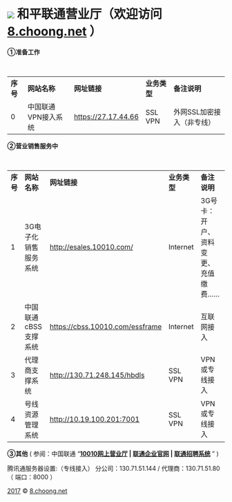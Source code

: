 # <img src="/images/Messenger.ico"/> 和平联通营业厅（欢迎访问 <a href="http://8.choong.net/" title="和平联通营业厅">8.choong.net</a>  ）


<B>①准备工作</B>
<table>
    <tr><td><B>序号</B></td>
        <td><B>网站名称</B></td>
        <td><B>网址链接</B></td>
        <td><B>业务类型</B></td>
        <td><B>备注说明</B></td>
    </tr>   
    <tr><td>0</td>
        <td>中国联通VPN接入系统</td>
         <td><a href="https://27.17.44.66" title="中国联通VPN接入系统，外网加密接入（非专线），需“工号+密码+验证码+短信口令”登陆">https://27.17.44.66</a> 
     </td>
         <td>SSL VPN</td>
         <td>外网SSL加密接入（非专线）</td>
    </tr>  
</table>

<B>②营业销售服务中</B>
<table>
    <tr><td><B>序号</B></td>
        <td><B>网站名称</B></td>
        <td><B>网址链接</B></td>
        <td><B>业务类型</B></td>
        <td><B>备注说明</B></td>
    </tr>  
     <tr><td>1</td>
        <td>3G电子化销售服务系统</td>
         <td><a href="http://esales.10010.com/" title="3G电子化销售服务系统">http://esales.10010.com/</a></td>
         <td>Internet</td>
         <td>3G号卡：开户、资料变更、充值缴费……</td>
    </tr>   
     <tr><td>2</td>
        <td>中国联通cBSS支撑系统</td>
        <td><a href="https://cbss.10010.com/essframe" title="中国联通cBSS支撑系统">https://cbss.10010.com/essframe</a></td>
         <td>Internet</td>
         <td>互联网接入</td>
    </tr> 
     <tr><td>3</td>
        <td>代理商支撑系统</td>
        <td><a href="http://130.71.248.145/hbdls" title="联通代理商支撑系统">http://130.71.248.145/hbdls</a></td>
         <td>SSL VPN</td>
         <td>VPN或专线接入</td>
    </tr> 
     <tr><td>4</td>
        <td>号线资源管理系统</td>
        <td><a href="http://10.19.100.201:7001" title="联通号线资源管理系统">http://10.19.100.201:7001</a></td>
         <td>SSL VPN</td>
         <td>VPN或专线接入</td>
    </tr> 
</table>

<B>③其他</B>
( 参阅：中国联通 “<B><a href="http://www.10010.com/" target="_blank">10010网上营业厅</a> 
| <a href="http://www.chinaunicom.com/" target="_blank">联通企业官网</a> 
| <a href="http://zhaopin.chinaunicom.com/" target="_blank">联通招聘系统</a></B> ” )

腾讯通服务器设置:（专线接入）  分公司：130.71.51.144 / 代理商：130.71.51.80 （ 端口：8000 ）

<a href="rili.html" title="万年历">2017</a> &copy; <a href="//8.choong.net" title="虫虫物语 | 乐哥在线">8.choong.net</a>
